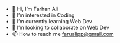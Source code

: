 - 👋 Hi, I’m Farhan Ali
- 👀 I’m interested in Coding
- 🌱 I’m currently learning Web Dev
- 💞️ I’m looking to collaborate on Web Dev
- 📫 How to reach me farualipp@gmail.com

<!---
farualipp/farualipp is a ✨ special ✨ repository because its `README.md` (this file) appears on your GitHub profile.
You can click the Preview link to take a look at your changes.
--->
